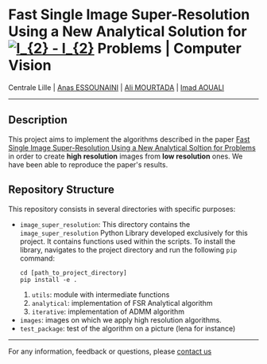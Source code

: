 # Fast Single Image Super-Resolution Using a New Analytical Solution for <a href="https://www.codecogs.com/eqnedit.php?latex=l_{2}&space;-&space;l_{2}" target="_blank"><img src="https://latex.codecogs.com/gif.latex?l_{2}&space;-&space;l_{2}" title="l_{2} - l_{2}" /></a>  Problems | Computer Vision

Centrale Lille | [Anas ESSOUNAINI](https://www.linkedin.com/in/anas-essounaini-b7514014a/) |  [Ali MOURTADA](https://www.linkedin.com/in/ali-mourtada-57714214a/) | [Imad AOUALI](https://www.linkedin.com/in/imad-aouali/)

***

## Description

This project aims to implement the algorithms described in the paper [Fast Single Image Super-Resolution Using a New Analytical Soltion for Problems](documents/paper_fast_super_resolution.pdf) in order to create __high resolution__ images from __low resolution__ ones. We have been able to reproduce the paper's results.

## Repository Structure 

This repository consists in several directories with specific purposes:

- `image_super_resolution`: This directory contains the `image_super_resolution` Python Library developed exclusively for this project. It contains functions used within the scripts. To install the library, navigates to the project directory and run the following `pip` command:
  ```Shell
  cd [path_to_project_directory]
  pip install -e .
  ```
  1. `utils`: module with intermediate functions
  2. `analytical`: implementation of FSR Analytical algorithm
  3. `iterative`: implementation of ADMM algorithm
- `images`: images on which we apply high resolution algorithms.
- `test_package`: test of the algorithm on a picture (lena for instance)

---
For any information, feedback or questions, please [contact us][imad-email]

[anas-email]: mailto:essounaini97@gmail.com
[ali-email]: mailto:mourtada.ali1997@gmail.com 
[imad-email]: mailto:imadaouali9@gmail.com 
